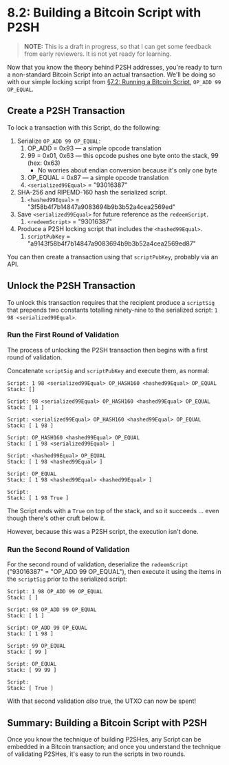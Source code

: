 # 8.2: Building a Bitcoin Script with P2SH

> **NOTE:** This is a draft in progress, so that I can get some feedback from early reviewers. It is not yet ready for learning.

Now that you know the theory behind P2SH addresses, you're ready to turn a non-standard Bitcoin Script into an actual transaction. We'll be doing so with our simple locking script from [§7.2: Running a Bitcoin Script](7_2_Running_a_Bitcoin_Script.md), `OP_ADD 99 OP_EQUAL`.

## Create a P2SH Transaction

To lock a transaction with this Script, do the following:

1. Serialize `OP_ADD 99 OP_EQUAL`:
   1. OP_ADD = 0x93 — a simple opcode translation
   2. 99 = 0x01, 0x63 — this opcode pushes one byte onto the stack, 99 (hex: 0x63)
      * No worries about endian conversion because it's only one byte
   3. OP_EQUAL = 0x87 — a simple opcode translation
   4. `<serialized99Equal>` = "93016387" 
2. SHA-256 and RIPEMD-160 hash the serialized script.
   1. `<hashed99Equal>` = "3f58b4f7b14847a9083694b9b3b52a4cea2569ed"
3. Save `<serialized99Equal>` for future reference as the `redeemScript`.
   1. `<redeemScript>` = "93016387"
4. Produce a P2SH locking script that includes the `<hashed99Equal>`.
   1. `scriptPubKey` = "a9143f58b4f7b14847a9083694b9b3b52a4cea2569ed87"

You can then create a transaction using that `scriptPubKey`, probably via an API.

## Unlock the P2SH Transaction

To unlock this transaction requires that the recipient produce a `scriptSig` that prepends two constants totalling ninety-nine to the serialized script: `1 98 <serialized99Equal>`.

### Run the First Round of Validation

The process of unlocking the P2SH transaction then begins with a first round of validation. 

Concatenate `scriptSig` and `scriptPubKey` and execute them, as normal:
```
Script: 1 98 <serialized99Equal> OP_HASH160 <hashed99Equal> OP_EQUAL
Stack: []

Script: 98 <serialized99Equal> OP_HASH160 <hashed99Equal> OP_EQUAL
Stack: [ 1 ]

Script: <serialized99Equal> OP_HASH160 <hashed99Equal> OP_EQUAL
Stack: [ 1 98 ]

Script: OP_HASH160 <hashed99Equal> OP_EQUAL
Stack: [ 1 98 <serialized99Equal> ]

Script: <hashed99Equal> OP_EQUAL
Stack: [ 1 98 <hashed99Equal> ]

Script: OP_EQUAL
Stack: [ 1 98 <hashed99Equal> <hashed99Equal> ]

Script: 
Stack: [ 1 98 True ]
```
The Script ends with a `True` on top of the stack, and so it succeeds ... even though there's other cruft below it.

However, because this was a P2SH script, the execution isn't done. 

### Run the Second Round of Validation

For the second round of validation, deserialize the `redeemScript` ("93016387" = "OP_ADD 99 OP_EQUAL"), then execute it using the items in the `scriptSig` prior to the serialized script:

```
Script: 1 98 OP_ADD 99 OP_EQUAL
Stack: [ ]

Script: 98 OP_ADD 99 OP_EQUAL
Stack: [ 1 ]

Script: OP_ADD 99 OP_EQUAL
Stack: [ 1 98 ]

Script: 99 OP_EQUAL
Stack: [ 99 ]

Script: OP_EQUAL
Stack: [ 99 99 ]

Script: 
Stack: [ True ]
```
With that second validation _also_ true, the UTXO can now be spent!

## Summary: Building a Bitcoin Script with P2SH

Once you know the technique of building P2SHes, any Script can be embedded in a Bitcoin transaction; and once you understand the technique of validating P2SHes, it's easy to run the scripts in two rounds.
